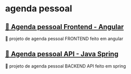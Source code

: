 # agenda pessoal
<h2>
    <a href="https://gabrielffguimaraes.github.io/agenda/">🔗 Agenda pessoal Frontend - Angular</a>
</h2>
<p>🚀 projeto de agenda pessoal  FRONTEND feito em angular </p>
<h2>
    <a href="https://agenda-api-br.herokuapp.com/swagger-ui/index.html?configUrl=/v3/api-docs/swagger-config">🔗 Agenda pessoal API - Java Spring</a>
</h2>
<p>🚀 projeto de agenda pessoal BACKEND API feito em spring </p>

